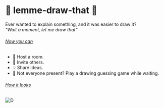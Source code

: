 # 🤝 lemme-draw-that 🎨
Ever wanted to explain something, and it was easier to draw it? <br>
*"Wait a moment, let me draw that"*
######  <ins> Now you can </ins> <br>
- 👋 Host a room.<br>
- 🤝 Invite others.<br>
- 💡 Share ideas.<br>
- 🎨 Not everyone present? Play a drawing guessing game while waiting. <br>

###### <ins> How it looks </ins>  <br>
![D](https://github.com/Tomi-1997/lemme-draw-that/blob/main/demo2.gif) <br>
